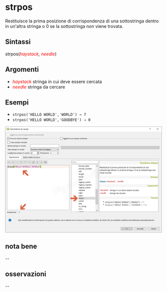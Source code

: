 # strpos

Restituisce la prima posizione di corrispondenza di una sottostringa dentro in un'altra stringa o 0 se la sottostringa non viene trovata.

## Sintassi

strpos(_<span style="color:red;">haystack</span>, <span style="color:red;">needle</span>_)

## Argomenti

* _<span style="color:red;">haystack</span>_ stringa in cui deve essere cercata
* _<span style="color:red;">needle</span>_ stringa da cercare

## Esempi

* `strpos('HELLO WORLD','WORLD') → 7`
* `strpos('HELLO WORLD','GOODBYE') → 0`

![](../../img/stringhe_di_testo/strpos/strpos1.png)

## nota bene

--

## osservazioni

--

